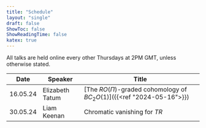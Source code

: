 ```yaml
---
title: "Schedule"
layout: "single"
draft: false
ShowToc: false
ShowReadingTime: false
katex: true
---
```


All talks are held online every other Thursdays at 2PM GMT, unless otherwise stated. 

|Date    |Speaker                |Title|
|--------|-----------------------|-----|
|16.05.24|Elizabeth Tatum        |[The $RO(\Pi)$-graded cohomology of $BC_{2}O(1)$]({{<ref "2024-05-16">}})|
|30.05.24|Liam Keenan            |Chromatic vanishing for $TR$|


 